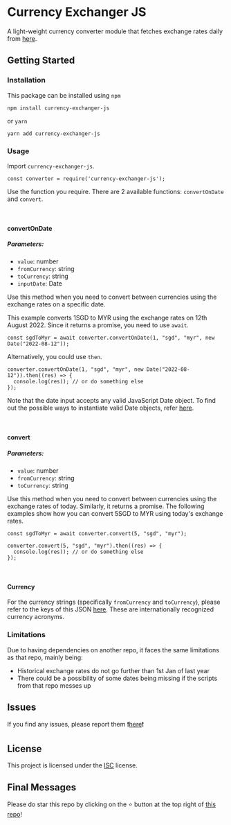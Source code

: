 # Currency Exchanger JS

A light-weight currency converter module that fetches exchange rates daily from [here](https://github.com/fawazahmed0/exchange-api).

## Getting Started

### Installation

This package can be installed using `npm`

```
npm install currency-exchanger-js
```

or `yarn`

```
yarn add currency-exchanger-js
```

### Usage

Import `currency-exchanger-js`.

```
const converter = require('currency-exchanger-js');
```

Use the function you require. There are 2 available functions: `convertOnDate` and `convert`.

<br/>

#### convertOnDate

##### Parameters:

- `value`: number
- `fromCurrency`: string
- `toCurrency`: string
- `inputDate`: Date

Use this method when you need to convert between currencies using the exchange rates on a specific date.

This example converts 1SGD to MYR using the exchange rates on 12th August 2022. Since it returns a promise, you need to use `await`.

```
const sgdToMyr = await converter.convertOnDate(1, "sgd", "myr", new Date("2022-08-12"));
```

Alternatively, you could use `then`.

```
converter.convertOnDate(1, "sgd", "myr", new Date("2022-08-12")).then((res) => {
  console.log(res)); // or do something else
});
```

Note that the date input accepts any valid JavaScript Date object. To find out the possible ways to instantiate valid Date objects, refer [here](https://developer.mozilla.org/en-US/docs/Web/JavaScript/Reference/Global_Objects/Date/Date).

<br/>

#### convert

##### Parameters:

- `value`: number
- `fromCurrency`: string
- `toCurrency`: string

Use this method when you need to convert between currencies using the exchange rates of today. Similarly, it returns a promise. The following examples show how you can convert 5SGD to MYR using today's exchange rates.

```
const sgdToMyr = await converter.convert(5, "sgd", "myr");
```

```
converter.convert(5, "sgd", "myr").then((res) => {
  console.log(res)); // or do something else
});
```

<br/>

#### Currency

For the currency strings (specifically `fromCurrency` and `toCurrency`), please refer to the keys of this JSON [here](https://cdn.jsdelivr.net/npm/@fawazahmed0/currency-api@latest/v1/currencies.min.json). These are internationally recognized currency acronyms.

### Limitations

Due to having dependencies on another repo, it faces the same limitations as that repo, mainly being:

- Historical exchange rates do not go further than 1st Jan of last year
- There could be a possibility of some dates being missing if the scripts from that repo messes up

## Issues

If you find any issues, please report them ❗[here](https://github.com/BryannYeap/currency-exchanger-js/issues)❗

## License

This project is licensed under the [ISC](https://opensource.org/license/isc-license-txt/) license.

## Final Messages

Please do star this repo by clicking on the ⭐ button at the top right of [this repo](https://github.com/BryannYeap/currency-exchanger-js)!
